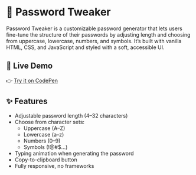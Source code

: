 # 🔐 Password Tweaker

Password Tweaker is a customizable password generator that lets users fine-tune the structure of their passwords by adjusting length and choosing from uppercase, lowercase, numbers, and symbols. It’s built with vanilla HTML, CSS, and JavaScript and styled with a soft, accessible UI.

## 🔗 Live Demo

👉 [Try it on CodePen](https://codepen.io/KhensCode/pen/OPVKaxP)

## ✨ Features

- Adjustable password length (4–32 characters)
- Choose from character sets:
  - Uppercase (A–Z)
  - Lowercase (a–z)
  - Numbers (0–9)
  - Symbols (!@#$...)
- Typing animation when generating the password
- Copy-to-clipboard button
- Fully responsive, no frameworks


